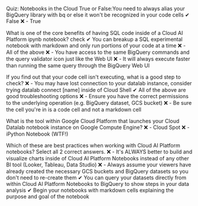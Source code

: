 Quiz: Notebooks in the Cloud
True or False:You need to always alias your BigQuery library with bq or else it won't be recognized in your code cells
✔ False
❌ - True

What is one of the core benefits of having SQL code inside of a Cloud AI Platform ipynb notebook?
check
✔ You can breakup a SQL experimental notebook with markdown and only run portions of your code at a time
❌ - All of the above
❌ - You have access to the same BigQuery commands and the query validator icon just like the Web UI
❌ - It will always execute faster than running the same query through the BigQuery Web UI

If you find out that your code cell isn't executing, what is a good step to check?
❌ - You may have lost connection to your datalab instance, consider trying datalab connect [name] inside of Cloud Shell
✔ All of the above are good troubleshooting options
❌ - Ensure you have the correct permissions to the underlying operation (e.g. BigQuery dataset, GCS bucket)
❌ - Be sure the cell you're in is a code cell and not a markdown cell

What is the tool within Google Cloud Platform that launches your Cloud Datalab notebook instance on Google Compute Engine?
❌ - Cloud Spot
❌ - iPython Notebook
(WTF!)

Which of these are best practices when working with Cloud AI Platform notebooks? Select all 2 correct answers.
❌ - It's ALWAYS better to build and visualize charts inside of Cloud AI Platform Notebooks instead of any other BI tool (Looker, Tableau, Data Studio)
❌ - Always assume your viewers have already created the necessary GCS buckets and BigQuery datasets so you don't need to re-create them
✔ You can query your datasets directly from within Cloud AI Platform Notebooks to BigQuery to show steps in your data analysis
✔ Begin your notebooks with markdown cells explaining the purpose and goal of the notebook